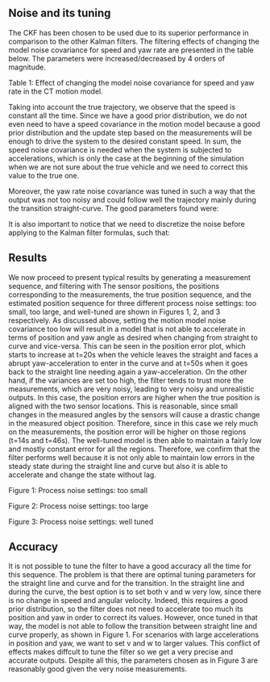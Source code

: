 ## Noise and its tuning
The CKF has been chosen to be used due to its superior performance in comparison to the other Kalman filters. The filtering effects of changing the model noise covariance for speed and yaw rate are presented in the table below. The parameters were increased/decreased by 4 orders of magnitude.

Table 1: Effect of changing the model noise covariance for speed and yaw rate in the CT motion model.
 
Taking into account the true trajectory, we observe that the speed is constant all the time. Since we have a good prior distribution, we do not even need to have a speed covariance in the motion model because a good prior distribution and the update step based on the measurements will be enough to drive the system to the desired constant speed. In sum, the speed noise covariance is needed when the system is subjected to accelerations, which is only the case at the beginning of the simulation when we are not sure about the true vehicle and we need to correct this value to the true one.

Moreover, the yaw rate noise covariance was tuned in such a way that the output was not too noisy  and could follow well the trajectory mainly during the transition straight-curve. The good parameters found were:
 
It is also important to notice that we need to discretize the noise before applying to the Kalman filter formulas, such that:
 
## Results
We now proceed to present typical results by generating a measurement sequence, and filtering with The sensor positions, the positions corresponding to the measurements, the true position sequence, and the estimated position sequence for three different process noise settings: too small, too large, and well-tuned are shown in Figures 1, 2, and 3 respectively.
As discussed above, setting the motion model noise covariance too low will result in a model that is not able to accelerate in terms of position and yaw angle as desired when changing from straight to curve and vice-versa. This can be seen in the position error plot, which starts to increase at t=20s when the vehicle leaves the straight and faces a abrupt yaw-acceleration to enter in the curve and at t=50s when it goes back to the straight line needing again a yaw-acceleration.
On the other hand, if the variances are set too high, the filter tends to trust more the measurements, which are very noisy, leading to very noisy and unrealistic outputs. In this case, the position errors are higher when the true position is aligned with the two sensor locations. This is reasonable, since small changes in the measured angles by the sensors will cause a drastic change in the measured object position. Therefore, since in this case we rely much on the measurements, the position error will be higher on those regions (t=14s and t=46s).
The well-tuned model is then able to maintain a fairly low and mostly constant error for all the regions. Therefore, we confirm that the filter performs well because it is not only able to maintain low errors in the steady state during the straight line and curve but also it is able to accelerate and change the state without lag.
 
Figure 1: Process noise settings: too small
 
Figure 2: Process noise settings: too large
 
Figure 3: Process noise settings: well tuned

## Accuracy
It is not possible to tune the filter to have a good accuracy all the time for this sequence. The problem is that there are optimal tuning parameters for the straight line and curve and for the transition.
In the straight line and during the curve, the best option is to set both v and w very low, since there is no change in speed and angular velocity. Indeed, this requires a good prior distribution, so the filter does not need to accelerate too much its position and yaw in order to correct its values.
However, once tuned in that way, the model is not able to follow the transition between straight line and curve properly, as shown in Figure 1. For scenarios with large accelerations in position and yaw, we want to set v and w to larger values.
This conflict of effects makes diffcult to tune the filter so we get a very precise and accurate outputs. Despite all this, the parameters chosen as in Figure 3 are reasonably good given the very noise measurements.
